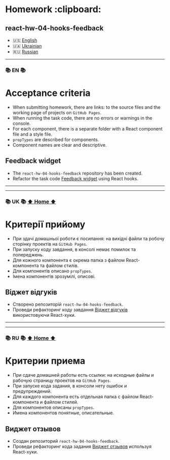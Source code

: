 <h1 id="home">Homework :clipboard:</h1>

## react-hw-04-hooks-feedback

- 🇺🇸 [English](#en)
- 🇺🇦 [Ukrainian](#uk)
- 🇷🇺 [Russian](#ru)

---

<h3 id="en">📚 EN 📚</h3>

# Acceptance criteria

- When submitting homework, there are links: to the source files and the working
  page of projects on `GitHub Pages`.
- When running the task code, there are no errors or warnings in the console.
- For each component, there is a separate folder with a React component file and
  a style file.
- `propTypes` are described for components.
- Component names are clear and descriptive.

## Feedback widget

- The `react-hw-04-hooks-feedback` repository has been created.
- Refactor the task code
  [Feedback widget](https://github.com/lordponchik/react-hw-02-feedback) using
  React hooks.

---

---

<h3 id="uk">📚 UK 📚 <a href="#home">⬆ Home ⬆</a></h3>

# Критерії прийому

- При здачі домашньої роботи є посилання: на вихідні файли та робочу сторінку
  проектів на `GitHub Pages`.
- При запуску коду завдання, в консолі немає помилок та попереджень.
- Для кожного компонента є окрема папка з файлом React-компонента та файлом
  стилів.
- Для компонентів описано `propTypes`.
- Імена компонентів зрозумілі, описові.

## Віджет відгуків

- Створено репозиторій `react-hw-04-hooks-feedback`.
- Проведи рефакторинг коду завдання
  [Віджет відгуків](https://github.com/lordponchik/react-hw-02-feedback)
  використовуючи React-хуки.

---

---

<h3 id="ru">📚 RU 📚 <a href="#home">⬆ Home ⬆</a></h3>

# Критерии приема

- При сдаче домашней работы есть ссылки: на исходные файлы и рабочую страницу
  проектов на `GitHub Pages`.
- При запуске кода задания, в консоли нету ошибок и предупреждений.
- Для каждого компонента есть отдельная папка с файлом React-компонента и файлом
  стилей.
- Для компонентов описаны `propTypes`.
- Имена компонентов понятные, описательные.

## Виджет отзывов

- Создан репозиторий `react-hw-04-hooks-feedback`.
- Проведи рефакторинг кода задания
  [Виджет отзывов](https://github.com/lordponchik/react-hw-02-feedback)
  используя React-хуки.
